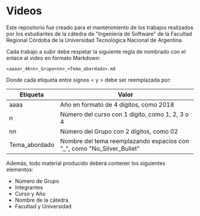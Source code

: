 # Videos

Este repositorio fue creado para el mantenimiento de los trabajos realizados por los estudiantes de la cátedra de "Ingeniería de Software" de la Facultad Regional Córdoba de la Universidad Tecnológica Nacional de Argentina.

Cada trabajo a subir debe respetar la siguiente regla de nombrado con el enlace al video en formato Markdown:

```
<aaaa>_4K<n>_Grupo<nn>_<Tema_abordado>.md
```
  
Donde cada etiqueta entre signos < y > debe ser reemplazada por:
  
| Etiqueta | Valor |
| ------ | ------ |
| aaaa | Año en formato de 4 dígitos, como 2018 |
| n | Número del curso con 1 dígito, como 1, 2, 3 o 4 |
| nn | Número del Grupo con 2 dígitos, como 02 |
| Tema_abordado | Nombre del tema reemplazando espacios con "\_", como "No_Silver_Bullet" |

Además, todo material producido deberá contener los siguientes elementos:

- Número de Grupo
- Integrantes
- Curso y Año
- Nombre de la cátedra
- Facultad y Universidad
